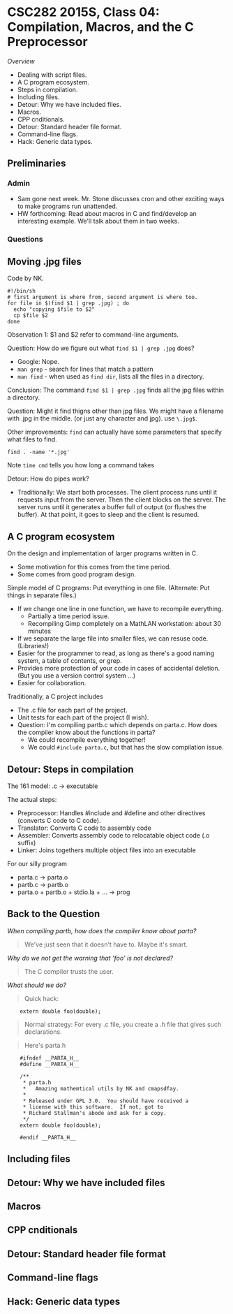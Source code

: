 CSC282 2015S, Class 04: Compilation, Macros, and the C Preprocessor
===================================================================

_Overview_

* Dealing with script files.
* A C program ecosystem.
* Steps in compilation.
* Including files.
* Detour: Why we have included files.
* Macros.
* CPP cnditionals.
* Detour: Standard header file format.
* Command-line flags.
* Hack: Generic data types.

Preliminaries
-------------

### Admin

* Sam gone next week.  Mr. Stone discusses cron and other exciting
  ways to make programs run unattended.
* HW forthcoming: Read about macros in C and find/develop an
  interesting example.  We'll talk about them in two weeks.

### Questions

Moving .jpg files
-----------------

Code by NK.

    #!/bin/sh
    # first argument is where from, second argument is where too.
    for file in $(find $1 | grep .jpg) ; do
      echo "copying $file to $2"
      cp $file $2
    done

Observation 1: $1 and $2 refer to command-line arguments.

Question: How do we figure out what `find $1 | grep .jpg` does?

* Google: Nope.  
* `man grep` - search for lines that match a pattern
* `man find` - when used as `find dir`, lists all the files in
  a directory.

Conclusion: The command `find $1 | grep .jpg` finds all the jpg
files within a directory.

Question: Might it find thigns other than jpg files.  We might
have a filename with .jpg in the middle.  (or just any character
and jpg).  use `\.jpg$`.

Other improvements: `find` can actually have some parameters that
specify what files to find.

    find . -name '*.jpg'

Note `time cmd` tells you how long a command takes

Detour: How do pipes work?

* Traditionally: We start both processes.  The client process
  runs until it requests input from the server.  Then the client
  blocks on the server.  The server runs until it generates a
  buffer full of output (or flushes the buffer).  At that point,
  it goes to sleep and the client is resumed.

A C program ecosystem
---------------------

On the design and implementation of larger programs written in C.

* Some motivation for this comes from the time period.
* Some comes from good program design.

Simple model of C programs: Put everything in one file.
(Alternate: Put things in separate files.)

* If we change one line in one function, we have to recompile
  everything.
    * Partially a time period issue.
    * Recompiling Gimp completely on a MathLAN workstation:
      about 30 minutes
* If we separate the large file into smaller files, we can resuse
  code.  (Libraries!)
* Easier for the programmer to read, as long as there's a good
  naming system, a table of contents, or grep.
* Provides more protection of your code in cases of accidental
  deletion.  (But you use a version control system ...)
* Easier for collaboration.

Traditionally, a C project includes

* The .c file for each part of the project.
* Unit tests for each part of the project (I wish).
* Question: I'm compiling partb.c which depends on parta.c.  How
  does the compiler know about the functions in parta?
    * We could recompile everything together!
    * We could `#include parta.c`, but that has the slow compilation
      issue.

Detour: Steps in compilation
----------------------------

The 161 model: .c -> executable

The actual steps:

* Preprocessor: Handles #include and #define and other directives
  (converts C code to C code).
* Translator: Converts C code to assembly code
* Assembler: Converts assembly code to relocatable object code
  (.o suffix)
* Linker: Joins togethers multiple object files into an executable

For our silly program

* parta.c -> parta.o
* partb.c -> partb.o
* parta.o + partb.o + stdio.la + ... -> prog

Back to the Question
--------------------

_When compiling partb, how does the compiler know about parta?_

> We've just seen that it doesn't have to.  Maybe it's smart.

_Why do we not get the warning that 'foo' is not declared?_

> The C compiler trusts the user.

_What should we do?_

> Quick hack:

        extern double foo(double);

> Normal strategy: For every .c file, you create a .h file that
  gives such declarations.

> Here's parta.h

        #ifndef __PARTA_H__
        #define __PARTA_H__

        /**
         * parta.h
         *   Amazing mathemtical utils by NK and cmapsdfay.
         *
         * Released under GPL 3.0.  You should have received a
         * license with this software.  If not, got to
         * Richard Stallman's abode and ask for a copy.
         */
        extern double foo(double);

        #endif __PARTA_H__
Including files
---------------

Detour: Why we have included files
----------------------------------

Macros
------

CPP cnditionals
---------------

Detour: Standard header file format
-----------------------------------

Command-line flags
------------------

Hack: Generic data types
------------------------

